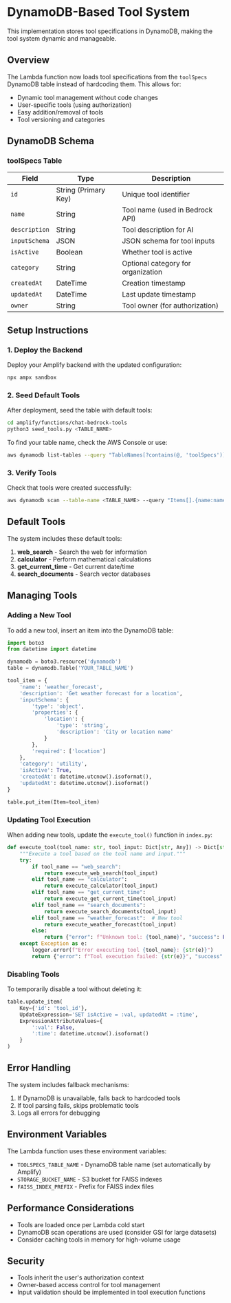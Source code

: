 # DynamoDB-Based Tool System

This implementation stores tool specifications in DynamoDB, making the tool system dynamic and manageable.

## Overview

The Lambda function now loads tool specifications from the `toolSpecs` DynamoDB table instead of hardcoding them. This allows for:

- Dynamic tool management without code changes
- User-specific tools (using authorization)
- Easy addition/removal of tools
- Tool versioning and categories

## DynamoDB Schema

### toolSpecs Table

| Field         | Type                 | Description                        |
| ------------- | -------------------- | ---------------------------------- |
| `id`          | String (Primary Key) | Unique tool identifier             |
| `name`        | String               | Tool name (used in Bedrock API)    |
| `description` | String               | Tool description for AI            |
| `inputSchema` | JSON                 | JSON schema for tool inputs        |
| `isActive`    | Boolean              | Whether tool is active             |
| `category`    | String               | Optional category for organization |
| `createdAt`   | DateTime             | Creation timestamp                 |
| `updatedAt`   | DateTime             | Last update timestamp              |
| `owner`       | String               | Tool owner (for authorization)     |

## Setup Instructions

### 1. Deploy the Backend

Deploy your Amplify backend with the updated configuration:

```bash
npx ampx sandbox
```

### 2. Seed Default Tools

After deployment, seed the table with default tools:

```bash
cd amplify/functions/chat-bedrock-tools
python3 seed_tools.py <TABLE_NAME>
```

To find your table name, check the AWS Console or use:

```bash
aws dynamodb list-tables --query "TableNames[?contains(@, 'toolSpecs')]"
```

### 3. Verify Tools

Check that tools were created successfully:

```bash
aws dynamodb scan --table-name <TABLE_NAME> --query "Items[].{name:name.S,active:isActive.BOOL}"
```

## Default Tools

The system includes these default tools:

1. **web_search** - Search the web for information
2. **calculator** - Perform mathematical calculations
3. **get_current_time** - Get current date/time
4. **search_documents** - Search vector databases

## Managing Tools

### Adding a New Tool

To add a new tool, insert an item into the DynamoDB table:

```python
import boto3
from datetime import datetime

dynamodb = boto3.resource('dynamodb')
table = dynamodb.Table('YOUR_TABLE_NAME')

tool_item = {
    'name': 'weather_forecast',
    'description': 'Get weather forecast for a location',
    'inputSchema': {
        'type': 'object',
        'properties': {
            'location': {
                'type': 'string',
                'description': 'City or location name'
            }
        },
        'required': ['location']
    },
    'category': 'utility',
    'isActive': True,
    'createdAt': datetime.utcnow().isoformat(),
    'updatedAt': datetime.utcnow().isoformat()
}

table.put_item(Item=tool_item)
```

### Updating Tool Execution

When adding new tools, update the `execute_tool()` function in `index.py`:

```python
def execute_tool(tool_name: str, tool_input: Dict[str, Any]) -> Dict[str, Any]:
    """Execute a tool based on the tool name and input."""
    try:
        if tool_name == "web_search":
            return execute_web_search(tool_input)
        elif tool_name == "calculator":
            return execute_calculator(tool_input)
        elif tool_name == "get_current_time":
            return execute_get_current_time(tool_input)
        elif tool_name == "search_documents":
            return execute_search_documents(tool_input)
        elif tool_name == "weather_forecast":  # New tool
            return execute_weather_forecast(tool_input)
        else:
            return {"error": f"Unknown tool: {tool_name}", "success": False}
    except Exception as e:
        logger.error(f"Error executing tool {tool_name}: {str(e)}")
        return {"error": f"Tool execution failed: {str(e)}", "success": False}
```

### Disabling Tools

To temporarily disable a tool without deleting it:

```python
table.update_item(
    Key={'id': 'tool_id'},
    UpdateExpression='SET isActive = :val, updatedAt = :time',
    ExpressionAttributeValues={
        ':val': False,
        ':time': datetime.utcnow().isoformat()
    }
)
```

## Error Handling

The system includes fallback mechanisms:

1. If DynamoDB is unavailable, falls back to hardcoded tools
2. If tool parsing fails, skips problematic tools
3. Logs all errors for debugging

## Environment Variables

The Lambda function uses these environment variables:

- `TOOLSPECS_TABLE_NAME` - DynamoDB table name (set automatically by Amplify)
- `STORAGE_BUCKET_NAME` - S3 bucket for FAISS indexes
- `FAISS_INDEX_PREFIX` - Prefix for FAISS index files

## Performance Considerations

- Tools are loaded once per Lambda cold start
- DynamoDB scan operations are used (consider GSI for large datasets)
- Consider caching tools in memory for high-volume usage

## Security

- Tools inherit the user's authorization context
- Owner-based access control for tool management
- Input validation should be implemented in tool execution functions
